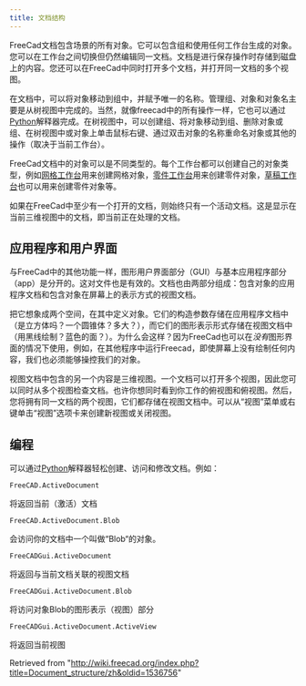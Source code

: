 ```yaml
---
title: 文档结构
---
```

FreeCad文档包含场景的所有对象。它可以包含组和使用任何工作台生成的对象。您可以在工作台之间切换但仍然编辑同一文档。文档是进行保存操作时存储到磁盘上的内容。您还可以在FreeCad中同时打开多个文档，并打开同一文档的多个视图。

在文档中，可以将对象移动到组中，并赋予唯一的名称。管理组、对象和对象名主要是从树视图中完成的。当然，就像freecad中的所有操作一样，它也可以通过[Python](/Python "Python")解释器完成。在树视图中，可以创建组、将对象移动到组、删除对象或组、在树视图中或对象上单击鼠标右键、通过双击对象的名称重命名对象或其他的操作（取决于当前工作台）。

FreeCad文档中的对象可以是不同类型的。每个工作台都可以创建自己的对象类型，例如[网格工作台](/Mesh_Workbench "Mesh Workbench")用来创建网格对象，[零件工作台](/Part_Workbench "Part Workbench")用来创建零件对象，[草稿工作台](/Draft_Workbench "Draft Workbench")也可以用来创建零件对象等。

如果在FreeCad中至少有一个打开的文档，则始终只有一个活动文档。这是显示在当前三维视图中的文档，即当前正在处理的文档。

## 应用程序和用户界面

与FreeCad中的其他功能一样，图形用户界面部分（GUI）与基本应用程序部分（app）是分开的。这对文件也是有效的。文档也由两部分组成：包含对象的应用程序文档和包含对象在屏幕上的表示方式的视图文档。

把它想象成两个空间，在其中定义对象。它们的构造参数存储在应用程序文档中（是立方体吗？一个圆锥体？多大？），而它们的图形表示形式存储在视图文档中（用黑线绘制？蓝色的面？）。为什么会这样？因为FreeCad也可以在*没有*图形界面的情况下使用，例如，在其他程序中运行Freecad，即使屏幕上没有绘制任何内容，我们也必须能够操控我们的对象。

视图文档中包含的另一个内容是三维视图。一个文档可以打开多个视图，因此您可以同时从多个视图检查文档。也许你想同时看到你工作的俯视图和俯视图。然后，您将拥有同一文档的两个视图，它们都存储在视图文档中。可以从“视图”菜单或右键单击“视图”选项卡来创建新视图或关闭视图。

## 编程

可以通过[Python](/Python "Python")解释器轻松创建、访问和修改文档。例如：

```
FreeCAD.ActiveDocument

```

将返回当前（激活）文档

```
FreeCAD.ActiveDocument.Blob

```

会访问你的文档中一个叫做“Blob“的对象。

```
FreeCADGui.ActiveDocument

```

将返回与当前文档关联的视图文档

```
FreeCADGui.ActiveDocument.Blob

```

将访问对象Blob的图形表示（视图）部分

```
FreeCADGui.ActiveDocument.ActiveView

```

将返回当前视图

Retrieved from "<http://wiki.freecad.org/index.php?title=Document_structure/zh&oldid=1536756>"
